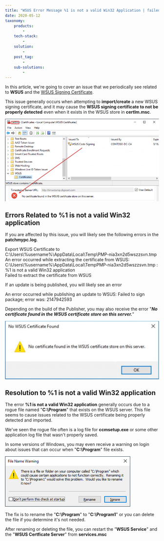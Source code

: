 ```yaml
---
title: "WSUS Error Message %1 is not a valid Win32 Application | failed to sign package; error was: 2147942593"
date: 2020-05-12
taxonomy:
    products:
        - 
    tech-stack:
        - 
    solution:
        - 
    post_tag:
        - 
    sub-solutions:
        - 
---
```


In this article, we're going to cover an issue that we periodically see related to **WSUS** and the [WSUS Signing Certificate](/wsus-signing-certificate-options-for-third-party-updates-in-configuration-manager).

This issue generally occurs when attempting to **import/create** a new WSUS signing certificate, and it may cause the **WSUS signing certificate to not be properly detected** even when it exists in the WSUS store in **certlm.msc**.

![](/_images/certlm-wsus-certificate.png)

## Errors Related to %1 is not a valid Win32 application

If you are affected by this issue, you will likely see the following errors in the **patchmypc.log**.

Export WSUS Certificate to C:\\Users\\%username%\\AppData\\Local\\Temp\\PMP-nia3xn2d5wszzsvn.tmp  
An error occurred while extracting the certificate from WSUS: C:\\Users\\%username%\\AppData\\Local\\TempPMP-nia3xn2d5wszzsvn.tmp : %1 is not a valid Win32 application  
Failed to extract the certificate from WSUS

If an update is being published, you will likely see an error

An error occurred while publishing an update to WSUS: Failed to sign package; error was: 2147942593

Depending on the build of the Publisher, you may also receive the error "_**No certificate found in the WSUS certificate store on this server.**_"

![No certificate found in the WSUS certificate store on this server.](/_images/No-certificate-found-in-the-WSUS-certificate-store-on-this-server.png "No certificate found in the WSUS certificate store on this server.")

## Resolution to %1 is not a valid Win32 application

The error **%1 is not a valid Win32 application** generally occurs due to a rogue file named "**C:\\Program**" that exists on the WSUS server. This file seems to cause issues related to the WSUS certificate being properly detected and imported.

We've seen the rogue file often is a log file for **ccmsetup.exe** or some other application log file that wasn't properly saved.

In some versions of Windows, you may even receive a warning on login about issues that can occur when "**C:\\Program**" file exists.

![](/_images/file-name-warning.png)

The fix is to rename the "**C:\\Program**" to "**C:\\Program1**" or you can delete the file if you determine it's not needed.

After renaming or deleting the file, you can restart the "**WSUS Service**" and the "**WSUS Certficate Server**" from **services.msc**